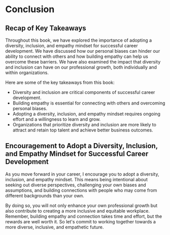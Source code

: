 # Conclusion

Recap of Key Takeaways
----------------------

Throughout this book, we have explored the importance of adopting a diversity, inclusion, and empathy mindset for successful career development. We have discussed how our personal biases can hinder our ability to connect with others and how building empathy can help us overcome these barriers. We have also examined the impact that diversity and inclusion can have on our professional growth, both individually and within organizations.

Here are some of the key takeaways from this book:

* Diversity and inclusion are critical components of successful career development.
* Building empathy is essential for connecting with others and overcoming personal biases.
* Adopting a diversity, inclusion, and empathy mindset requires ongoing effort and a willingness to learn and grow.
* Organizations that prioritize diversity and inclusion are more likely to attract and retain top talent and achieve better business outcomes.

Encouragement to Adopt a Diversity, Inclusion, and Empathy Mindset for Successful Career Development
----------------------------------------------------------------------------------------------------

As you move forward in your career, I encourage you to adopt a diversity, inclusion, and empathy mindset. This means being intentional about seeking out diverse perspectives, challenging your own biases and assumptions, and building connections with people who may come from different backgrounds than your own.

By doing so, you will not only enhance your own professional growth but also contribute to creating a more inclusive and equitable workplace. Remember, building empathy and connection takes time and effort, but the rewards are well worth it. So let's commit to working together towards a more diverse, inclusive, and empathetic future.

